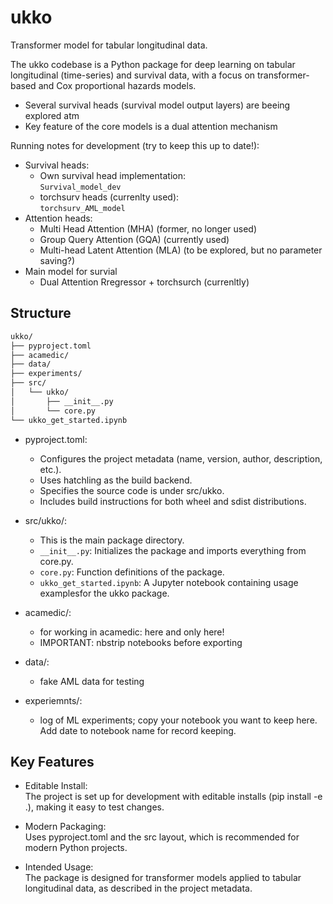 # ukko
Transformer model for tabular longitudinal data.

The ukko codebase is a Python package for deep learning on tabular longitudinal (time-series) and survival data, with a focus on transformer-based and Cox proportional hazards models. 

- Several survival heads (survival model output layers) are beeing explored atm
- Key feature of the core models is a dual attention mechanism 

Running notes for development (try to keep this up to date!):
- Survival heads:
  - Own survival head implementation:  
    `Survival_model_dev`
  - torchsurv heads (currenlty used):  
    `torchsurv_AML_model`
- Attention heads:
  - Multi Head Attention (MHA) (former, no longer used)
  - Group Query Attention (GQA) (currently used)
  - Multi-head Latent Attention (MLA) (to be explored, but no parameter saving?)
- Main model for survial 
  - Dual Attention Rregressor + torchsurch (currenltly)


## Structure

```sh
ukko/
├── pyproject.toml
├── acamedic/
├── data/
├── experiments/
├── src/
│   └── ukko/
│       ├── __init__.py
│       └── core.py
└── ukko_get_started.ipynb
```

- pyproject.toml:
  - Configures the project metadata (name, version, author, description, etc.).
  - Uses hatchling as the build backend.
  - Specifies the source code is under src/ukko.
  - Includes build instructions for both wheel and sdist distributions.

- src/ukko/:
  - This is the main package directory.
  - `__init__.py`: Initializes the package and imports everything from core.py.
  - `core.py`: Function definitions of the package. 
  - `ukko_get_started.ipynb`:
     A Jupyter notebook containing usage examplesfor the ukko package.

- acamedic/:
  - for working in acamedic: here and only here!
  - IMPORTANT: nbstrip notebooks before exporting 

- data/:
  - fake AML data for testing

- experiemnts/:
  - log of ML experiments; copy your notebook you want to keep here. 
    Add date to notebook name for record keeping. 



## Key Features

- Editable Install:  
  The project is set up for development with editable installs (pip install -e .), making it easy to test changes.

- Modern Packaging:  
  Uses pyproject.toml and the src layout, which is recommended for modern Python projects.

- Intended Usage:  
  The package is designed for transformer models applied to tabular longitudinal data, as described in the project metadata.